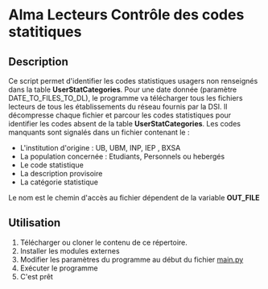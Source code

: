 # Alma Lecteurs Contrôle des codes statitiques

##  Description
Ce script permet d'identifier les codes statistiques usagers non renseignés dans la table **UserStatCategories**.
Pour une date donnée (paramètre DATE_TO_FILES_TO_DL), le programme va télécharger tous les fichiers lecteurs de tous les établissements du réseau fournis par la DSI. Il décompresse chaque fichier et parcour les codes statistiques pour identifier les codes absent de la table **UserStatCategories**. Les codes manquants sont signalés dans un fichier contenant le :
 -  L'institution d'origine : UB, UBM, INP, IEP , BXSA
 - La population concernée : Etudiants, Personnels ou hebergés
 - Le code statistique
 - La description provisoire
 - La catégorie statistique

Le nom est le chemin d'accès au fichier dépendent de la variable **OUT_FILE**

## Utilisation
1. Télécharger ou cloner le contenu de ce répertoire.
2. Installer les modules externes
3. Modifier les paramètres du programme au début du fichier [main.py](main.py) 
4. Exécuter le programme
5. C'est prêt